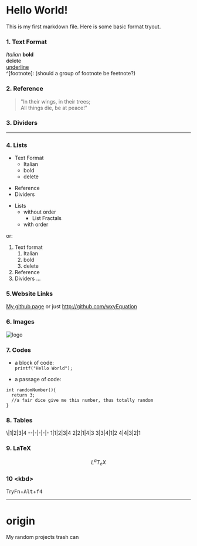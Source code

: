 
# Hello World!

This is my first markdown file. Here is some basic format tryout.

### 1. Text Format
*Italian*
**bold**  
~~delete~~  
<u>underline</u>  
^[footnote]: (should a group of footnote be feetnote?)  

### 2. Reference
> "In their wings, in their trees;  
>  All things die, be at peace!"

### 3. Dividers

***

### 4. Lists

+ Text Format
  - Italian
  - bold
  - delete
* Reference
* Dividers
+ Lists
  - without order
    - List Fractals
  - with order

or:

1. Text format
    1. Italian
    2. bold
    3. delete
2. Reference
3. Dividers
...

### 5.Website Links
[My github page](http://github.com/wxyEquation)
or just
<http://github.com/wxyEquation>

### 6. Images
![logo](https:://avatars3.githubusercontent.com/u/69901958?s=400&v=4)

### 7. Codes  
* a block of code:  
`printf("Hello World");`

* a passage of code:
```
int randomNumber(){
  return 3;
  //a fair dice give me this number, thus totally random
}
```

### 8. Tables
\\|1|2|3|4
--|-|-|-|-
 1|1|2|3|4
 2|2|1|4|3
 3|3|4|1|2
 4|4|3|2|1

### 9. LaTeX  
$$
L^aT_eX
$$

### 10 \<kbd>  
Try<kbd>Fn</kbd>+<kbd>Alt</kbd>+<kbd>f4</kbd>

---
# origin  
My random projects trash can
